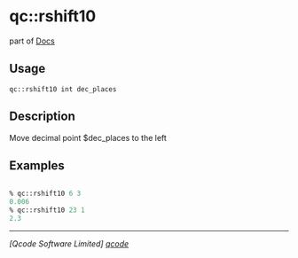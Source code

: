 qc::rshift10
============

part of [Docs](.)

Usage
-----
`
        qc::rshift10 int dec_places
    `

Description
-----------
Move decimal point $dec_places to the left

Examples
--------
```tcl

% qc::rshift10 6 3
0.006
% qc::rshift10 23 1
2.3
```

----------------------------------
*[Qcode Software Limited] [qcode]*

[qcode]: http://www.qcode.co.uk "Qcode Software"